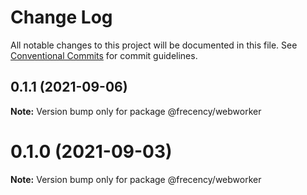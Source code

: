 # Change Log

All notable changes to this project will be documented in this file.
See [Conventional Commits](https://conventionalcommits.org) for commit guidelines.

## 0.1.1 (2021-09-06)

**Note:** Version bump only for package @frecency/webworker

# 0.1.0 (2021-09-03)

**Note:** Version bump only for package @frecency/webworker
